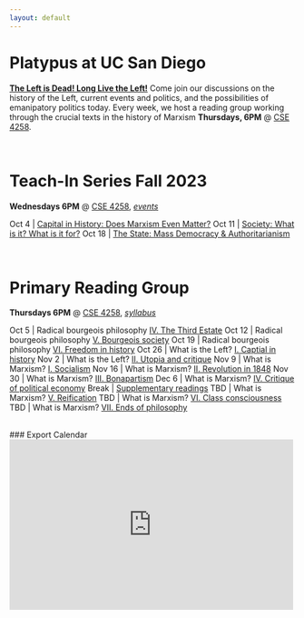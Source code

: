 ```yaml
---
layout: default
---
```


# Platypus at UC San Diego

**[The Left is Dead! Long Live the Left!](https://platypus1917.org/about/the-left-is-dead-long-live-the-left/)** Come join our discussions on the history of the Left, current events and politics, and the possibilities of emanipatory politics today. Every week, we host a reading group working through the crucial texts in the history of Marxism **Thursdays, 6PM** @ [CSE 4258](https://goo.gl/maps/tVMUddcYxDXSu8yXA).

<br>

# Teach-In Series Fall 2023
**Wednesdays 6PM** @ [CSE 4258](https://goo.gl/maps/tVMUddcYxDXSu8yXA), *[events](/events)*

Oct 4 | [Capital in History: Does Marxism Even Matter?](/events#capital-in-history-does-marxism-even-matter)
Oct 11 | [Society: What is it? What is it for?](/events#society-what-is-it-what-is-it-for)
Oct 18  | [The State: Mass Democracy & Authoritarianism](/events#the-state-mass-democracy--authoritarianism)


<br> 

# Primary Reading Group
**Thursdays 6PM** @ [CSE 4258](https://goo.gl/maps/tVMUddcYxDXSu8yXA), *[syllabus](/syllabus)*

Oct 5 | Radical bourgeois philosophy [IV. The Third Estate](/syllabus#oct-5-radical-bourgeois-philosophy-iv-what-is-the-third-estate)
Oct 12 | Radical bourgeois philosophy [V. Bourgeois society](/syllabus#oct-12-radical-bourgeois-philosophy-v-kant-and-constant-bourgeois-society)
Oct 19 | Radical bourgeois philosophy [VI. Freedom in history](/syllabus#oct-19-radical-bourgeois-philosophy-vi-hegel-freedom-in-history)
Oct 26 | What is the Left? [I. Captial in history](/syllabus#oct-20-what-is-the-left-i-capital-in-history)
Nov 2 | What is the Left? [II. Utopia and critique](/syllabus#oct-27-what-is-the-left-ii-utopia-and-critique) 
Nov 9  | What is Marxism? [I. Socialism](/syllabus#nov-3-what-is-marxism-i-socialism)
Nov 16 | What is Marxism? [II. Revolution in 1848](/syllabus#nov-10-what-is-marxism-ii-revolution-in-1848)
Nov 30 | What is Marxism? [III. Bonapartism](/syllabus#nov-17-what-is-marxism-iii-bonapartism)
Dec 6  | What is Marxism? [IV. Critique of political economy](/syllabus#dec-1-what-is-marxism-iv-critique-of-political-economy)
Break  | [Supplementary readings](/syllabus#winter-break-readings)
TBD    | What is Marxism? [V. Reification](/syllabus#what-is-marxism-v-reification)
TBD    | What is Marxism? [VI. Class consciousness](/syllabus#what-is-marxism-vi-class-consciousness)
TBD    | What is Marxism? [VII. Ends of philosophy](/syllabus#what-is-marxism-vii-ends-of-philosophy)

<br>
### Export Calendar

<iframe src="https://calendar.google.com/calendar/embed?height=300&wkst=1&bgcolor=%23ffffff&ctz=America%2FLos_Angeles&showTitle=0&showPrint=0&showCalendars=0&mode=AGENDA&src=Y190aW5vc3EzYzdlNWFmb3YzcXZicTZjaTlrY0Bncm91cC5jYWxlbmRhci5nb29nbGUuY29t&color=%23F6BF26" style="border-width:0" width="500" height="300" frameborder="0" scrolling="no"></iframe>
